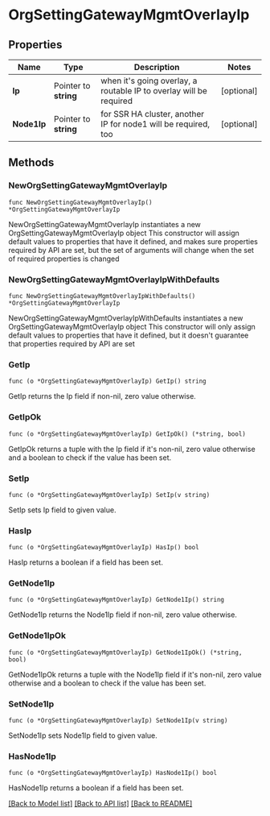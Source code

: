 # OrgSettingGatewayMgmtOverlayIp

## Properties

Name | Type | Description | Notes
------------ | ------------- | ------------- | -------------
**Ip** | Pointer to **string** | when it&#39;s going overlay, a routable IP to overlay will be required | [optional] 
**Node1Ip** | Pointer to **string** | for SSR HA cluster, another IP for node1 will be required, too | [optional] 

## Methods

### NewOrgSettingGatewayMgmtOverlayIp

`func NewOrgSettingGatewayMgmtOverlayIp() *OrgSettingGatewayMgmtOverlayIp`

NewOrgSettingGatewayMgmtOverlayIp instantiates a new OrgSettingGatewayMgmtOverlayIp object
This constructor will assign default values to properties that have it defined,
and makes sure properties required by API are set, but the set of arguments
will change when the set of required properties is changed

### NewOrgSettingGatewayMgmtOverlayIpWithDefaults

`func NewOrgSettingGatewayMgmtOverlayIpWithDefaults() *OrgSettingGatewayMgmtOverlayIp`

NewOrgSettingGatewayMgmtOverlayIpWithDefaults instantiates a new OrgSettingGatewayMgmtOverlayIp object
This constructor will only assign default values to properties that have it defined,
but it doesn't guarantee that properties required by API are set

### GetIp

`func (o *OrgSettingGatewayMgmtOverlayIp) GetIp() string`

GetIp returns the Ip field if non-nil, zero value otherwise.

### GetIpOk

`func (o *OrgSettingGatewayMgmtOverlayIp) GetIpOk() (*string, bool)`

GetIpOk returns a tuple with the Ip field if it's non-nil, zero value otherwise
and a boolean to check if the value has been set.

### SetIp

`func (o *OrgSettingGatewayMgmtOverlayIp) SetIp(v string)`

SetIp sets Ip field to given value.

### HasIp

`func (o *OrgSettingGatewayMgmtOverlayIp) HasIp() bool`

HasIp returns a boolean if a field has been set.

### GetNode1Ip

`func (o *OrgSettingGatewayMgmtOverlayIp) GetNode1Ip() string`

GetNode1Ip returns the Node1Ip field if non-nil, zero value otherwise.

### GetNode1IpOk

`func (o *OrgSettingGatewayMgmtOverlayIp) GetNode1IpOk() (*string, bool)`

GetNode1IpOk returns a tuple with the Node1Ip field if it's non-nil, zero value otherwise
and a boolean to check if the value has been set.

### SetNode1Ip

`func (o *OrgSettingGatewayMgmtOverlayIp) SetNode1Ip(v string)`

SetNode1Ip sets Node1Ip field to given value.

### HasNode1Ip

`func (o *OrgSettingGatewayMgmtOverlayIp) HasNode1Ip() bool`

HasNode1Ip returns a boolean if a field has been set.


[[Back to Model list]](../README.md#documentation-for-models) [[Back to API list]](../README.md#documentation-for-api-endpoints) [[Back to README]](../README.md)


